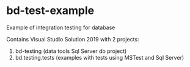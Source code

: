 # bd-test-example
Example of integration testing for database

Contains Visual Studio Solution 2019 with 2 projects:

1. bd-testing (data tools Sql Server db project)
2. bd.testing.tests (examples with tests using MSTest and Sql Server)
